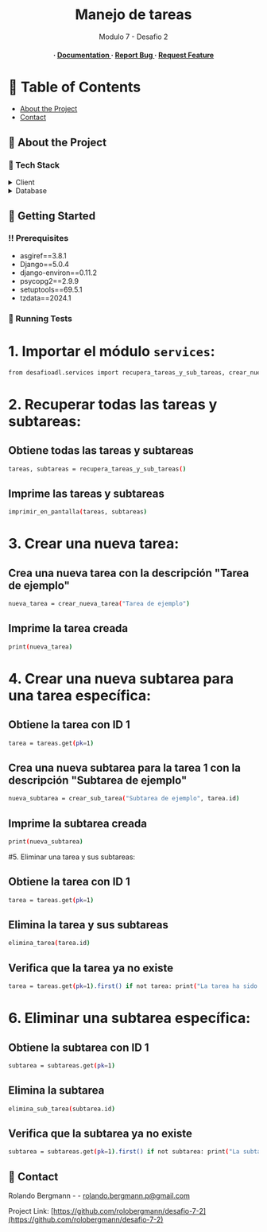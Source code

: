 <div align='center'>

<h1>Manejo de tareas</h1>
<p>Modulo 7 - Desafio 2</p>

<h4> <span> · </span> <a href="https://github.com/rolobergmann/desafio-7-2/blob/master/README.md"> Documentation </a> <span> · </span> <a href="https://github.com/rolobergmann/desafio-7-2/issues"> Report Bug </a> <span> · </span> <a href="https://github.com/rolobergmann/desafio-7-2/issues"> Request Feature </a> </h4>


</div>

# :notebook_with_decorative_cover: Table of Contents

- [About the Project](#star2-about-the-project)
- [Contact](#handshake-contact)


## :star2: About the Project
### :space_invader: Tech Stack
<details> <summary>Client</summary> <ul>
<li><a href="">Django</a></li>
</ul> </details>
<details> <summary>Database</summary> <ul>
<li><a href="">postgresql</a></li>
</ul> </details>

## :toolbox: Getting Started

### :bangbang: Prerequisites

- asgiref==3.8.1
- Django==5.0.4
- django-environ==0.11.2
- psycopg2==2.9.9
- setuptools==69.5.1
- tzdata==2024.1


### :test_tube: Running Tests

# 1. Importar el módulo `services`:
```bash
from desafioadl.services import recupera_tareas_y_sub_tareas, crear_nueva_tarea, crear_sub_tarea, elimina_tarea, elimina_sub_tarea, imprimir_en_pantalla
```
# 2. Recuperar todas las tareas y subtareas:
## Obtiene todas las tareas y subtareas
```bash
tareas, subtareas = recupera_tareas_y_sub_tareas()
```
## Imprime las tareas y subtareas
```bash
imprimir_en_pantalla(tareas, subtareas)
```
# 3. Crear una nueva tarea:
## Crea una nueva tarea con la descripción "Tarea de ejemplo"
```bash
nueva_tarea = crear_nueva_tarea("Tarea de ejemplo")
```
## Imprime la tarea creada
```bash
print(nueva_tarea)
```
# 4. Crear una nueva subtarea para una tarea específica:
## Obtiene la tarea con ID 1
```bash
tarea = tareas.get(pk=1)
```
## Crea una nueva subtarea para la tarea 1 con la descripción "Subtarea de ejemplo"
```bash
nueva_subtarea = crear_sub_tarea("Subtarea de ejemplo", tarea.id)
```
## Imprime la subtarea creada
```bash
print(nueva_subtarea)
```
#5. Eliminar una tarea y sus subtareas:
## Obtiene la tarea con ID 1
```bash
tarea = tareas.get(pk=1)
```
## Elimina la tarea y sus subtareas
```bash
elimina_tarea(tarea.id)
```
## Verifica que la tarea ya no existe
```bash
tarea = tareas.get(pk=1).first() if not tarea: print("La tarea ha sido eliminada correctamente") else: print("Error al eliminar la tarea")
```
# 6. Eliminar una subtarea específica:
## Obtiene la subtarea con ID 1
```bash
subtarea = subtareas.get(pk=1)
```
## Elimina la subtarea
```bash
elimina_sub_tarea(subtarea.id)
```
## Verifica que la subtarea ya no existe
```bash
subtarea = subtareas.get(pk=1).first() if not subtarea: print("La subtarea ha sido eliminada correctamente") else: print("Error al eliminar la subtarea")
```


## :handshake: Contact

Rolando Bergmann - - rolando.bergmann.p@gmail.com

Project Link: [https://github.com/rolobergmann/desafio-7-2](https://github.com/rolobergmann/desafio-7-2)
